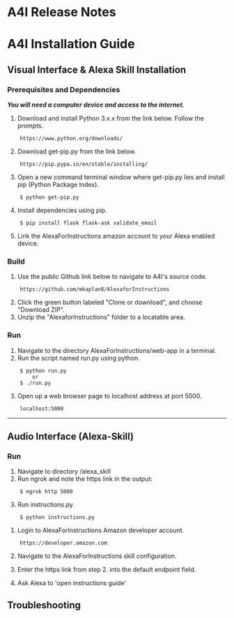 # A4I Release Notes

# A4I Installation Guide

## Visual Interface & Alexa Skill Installation

### Prerequisites and Dependencies
***You will need a computer device and access to the internet.***
1. Download and install Python 3.x.x from the link below. Follow the prompts.
```
    https://www.python.org/downloads/
```
2. Download get-pip.py from the link below.
```
    https://pip.pypa.io/en/stable/installing/
```
3. Open a new command terminal window where get-pip.py lies and install pip (Python Package Index).
```
    $ python get-pip.py
```
4. Install dependencies using pip.
```
    $ pip install flask flask-ask validate_email
```

5. Link the AlexaForInstructions amazon account to your Alexa enabled device.

### Build
1. Use the public Github link below to navigate to A4I's source code.
```
    https://github.com/mkaplan8/AlexaforInstructions
```
2. Click the green button labeled "Clone or download", and choose "Download ZIP".
3. Unzip the "AlexaforInstructions" folder to a locatable area.

### Run
1. Navigate to the directory AlexaForInstructions/web-app in a terminal.
2. Run the script named run.py using python.
```
    $ python run.py
        or
    $ ./run.py
```
3. Open up a web browser page to localhost address at port 5000.
```
    localhost:5000
```
---

## Audio Interface (Alexa-Skill)
### Run
1. Navigate to directory /alexa_skill
2. Run ngrok and note the https link in the output:
```
    $ ngrok http 5000
```
3. Run instructions.py.
```
    $ python instructions.py
```
1. Login to AlexaForInstructions Amazon developer account.
```
    https://developer.amazon.com
```

2. Navigate to the AlexaForInstructions skill configuration.

3. Enter the https link from step 2. into the default endpoint field.

4. Ask Alexa to 'open instructions guide'
## Troubleshooting
